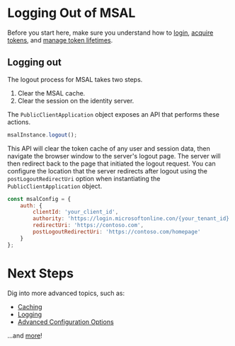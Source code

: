 # Logging Out of MSAL

Before you start here, make sure you understand how to [login](./login.md), [acquire tokens](./acquiretoken.md), and [manage token lifetimes](./tokenlifetimes.md).

## Logging out

The logout process for MSAL takes two steps.

1. Clear the MSAL cache.
2. Clear the session on the identity server.

The `PublicClientApplication` object exposes an API that performs these actions. 

```javascript
msalInstance.logout();
```

This API will clear the token cache of any user and session data, then navigate the browser window to the server's logout page. The server will then redirect back to the page that initiated the logout request. You can configure the location that the server redirects after logout using the `postLogoutRedirectUri` option when instantiating the `PublicClientApplication` object.

```javascript
const msalConfig = {
    auth: {
        clientId: 'your_client_id',
        authority: 'https://login.microsoftonline.con/{your_tenant_id}',
        redirectUri: 'https://contoso.com',
        postLogoutRedirectUri: 'https://contoso.com/homepage'
    }
};
```

# Next Steps

Dig into more advanced topics, such as:

- [Caching](./caching.md)
- [Logging](./logging.md)
- [Advanced Configuration Options](./configuration.md)

...and [more](../README.md#advanced-topics)!
